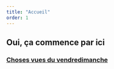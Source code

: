 ```yaml
---
title: "Accueil"
order: 1
---
```

## Oui, ça commence par ici 


### [Choses vues du vendredimanche](https://goofy-mdn.github.io/goofy/choses%20vues%20du%20vendredimanche.html) 